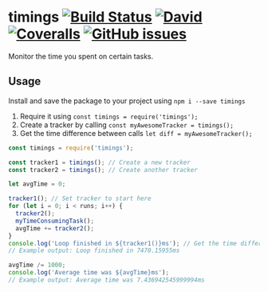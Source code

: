 # timings [![Build Status](https://img.shields.io/travis/mbrandau/timings.svg)](https://travis-ci.org/mbrandau/timings) [![David](https://img.shields.io/david/mbrandau/timings.svg)](https://david-dm.org/mbrandau/timings) [![Coveralls](https://img.shields.io/coveralls/mbrandau/timings.svg)](https://coveralls.io/github/mbrandau/timings) [![GitHub issues](https://img.shields.io/github/issues/mbrandau/timings.svg)](https://github.com/mbrandau/timings/issues)

Monitor the time you spent on certain tasks.

## Usage

Install and save the package to your project using `npm i --save timings`

1. Require it using `const timings = require('timings');`
2. Create a tracker by calling `const myAwesomeTracker = timings();`
3. Get the time difference between calls `let diff = myAwesomeTracker();`

```js
const timings = require('timings');

const tracker1 = timings(); // Create a new tracker
const tracker2 = timings(); // Create another tracker

let avgTime = 0;

tracker1(); // Set tracker to start here
for (let i = 0; i < runs; i++) {
  tracker2();
  myTimeConsumingTask();
  avgTime += tracker2();
}
console.log('Loop finished in ${tracker1()}ms'); // Get the time difference to last tracker1() call
// Example output: Loop finished in 7470.15955ms

avgTime /= 1000;
console.log('Average time was ${avgTime}ms');
// Example output: Average time was 7.436942545999994ms
```
